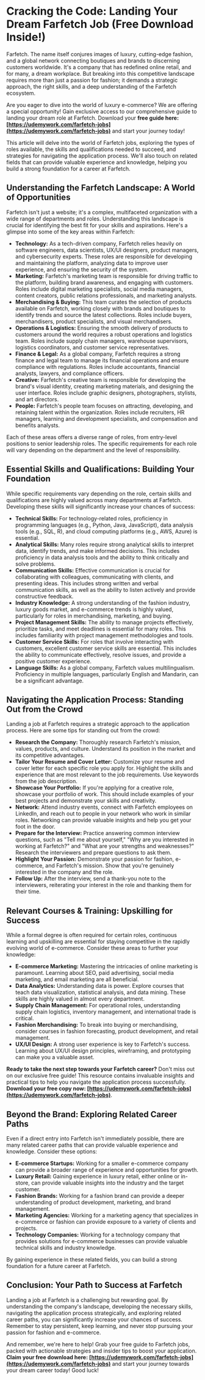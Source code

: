 # Cracking the Code: Landing Your Dream Farfetch Job (Free Download Inside!)

Farfetch. The name itself conjures images of luxury, cutting-edge fashion, and a global network connecting boutiques and brands to discerning customers worldwide. It's a company that has redefined online retail, and for many, a dream workplace. But breaking into this competitive landscape requires more than just a passion for fashion; it demands a strategic approach, the right skills, and a deep understanding of the Farfetch ecosystem.

Are you eager to dive into the world of luxury e-commerce? We are offering a special opportunity! Gain exclusive access to our comprehensive guide to landing your dream role at Farfetch. Download your **free guide here: [https://udemywork.com/farfetch-jobs](https://udemywork.com/farfetch-jobs)** and start your journey today!

This article will delve into the world of Farfetch jobs, exploring the types of roles available, the skills and qualifications needed to succeed, and strategies for navigating the application process. We'll also touch on related fields that can provide valuable experience and knowledge, helping you build a strong foundation for a career at Farfetch.

## Understanding the Farfetch Landscape: A World of Opportunities

Farfetch isn't just a website; it's a complex, multifaceted organization with a wide range of departments and roles. Understanding this landscape is crucial for identifying the best fit for your skills and aspirations. Here's a glimpse into some of the key areas within Farfetch:

*   **Technology:** As a tech-driven company, Farfetch relies heavily on software engineers, data scientists, UX/UI designers, product managers, and cybersecurity experts. These roles are responsible for developing and maintaining the platform, analyzing data to improve user experience, and ensuring the security of the system.
*   **Marketing:** Farfetch's marketing team is responsible for driving traffic to the platform, building brand awareness, and engaging with customers. Roles include digital marketing specialists, social media managers, content creators, public relations professionals, and marketing analysts.
*   **Merchandising & Buying:** This team curates the selection of products available on Farfetch, working closely with brands and boutiques to identify trends and source the latest collections. Roles include buyers, merchandisers, product specialists, and visual merchandisers.
*   **Operations & Logistics:** Ensuring the smooth delivery of products to customers around the world requires a robust operations and logistics team. Roles include supply chain managers, warehouse supervisors, logistics coordinators, and customer service representatives.
*   **Finance & Legal:** As a global company, Farfetch requires a strong finance and legal team to manage its financial operations and ensure compliance with regulations. Roles include accountants, financial analysts, lawyers, and compliance officers.
*   **Creative:** Farfetch's creative team is responsible for developing the brand's visual identity, creating marketing materials, and designing the user interface. Roles include graphic designers, photographers, stylists, and art directors.
*   **People:** Farfetch's people team focuses on attracting, developing, and retaining talent within the organization. Roles include recruiters, HR managers, learning and development specialists, and compensation and benefits analysts.

Each of these areas offers a diverse range of roles, from entry-level positions to senior leadership roles. The specific requirements for each role will vary depending on the department and the level of responsibility.

## Essential Skills and Qualifications: Building Your Foundation

While specific requirements vary depending on the role, certain skills and qualifications are highly valued across many departments at Farfetch. Developing these skills will significantly increase your chances of success:

*   **Technical Skills:** For technology-related roles, proficiency in programming languages (e.g., Python, Java, JavaScript), data analysis tools (e.g., SQL, R), and cloud computing platforms (e.g., AWS, Azure) is essential.
*   **Analytical Skills:** Many roles require strong analytical skills to interpret data, identify trends, and make informed decisions. This includes proficiency in data analysis tools and the ability to think critically and solve problems.
*   **Communication Skills:** Effective communication is crucial for collaborating with colleagues, communicating with clients, and presenting ideas. This includes strong written and verbal communication skills, as well as the ability to listen actively and provide constructive feedback.
*   **Industry Knowledge:** A strong understanding of the fashion industry, luxury goods market, and e-commerce trends is highly valued, particularly for roles in merchandising, marketing, and buying.
*   **Project Management Skills:** The ability to manage projects effectively, prioritize tasks, and meet deadlines is essential for many roles. This includes familiarity with project management methodologies and tools.
*   **Customer Service Skills:** For roles that involve interacting with customers, excellent customer service skills are essential. This includes the ability to communicate effectively, resolve issues, and provide a positive customer experience.
*   **Language Skills:** As a global company, Farfetch values multilingualism. Proficiency in multiple languages, particularly English and Mandarin, can be a significant advantage.

## Navigating the Application Process: Standing Out from the Crowd

Landing a job at Farfetch requires a strategic approach to the application process. Here are some tips for standing out from the crowd:

*   **Research the Company:** Thoroughly research Farfetch's mission, values, products, and culture. Understand its position in the market and its competitive advantages.
*   **Tailor Your Resume and Cover Letter:** Customize your resume and cover letter for each specific role you apply for. Highlight the skills and experience that are most relevant to the job requirements. Use keywords from the job description.
*   **Showcase Your Portfolio:** If you're applying for a creative role, showcase your portfolio of work. This should include examples of your best projects and demonstrate your skills and creativity.
*   **Network:** Attend industry events, connect with Farfetch employees on LinkedIn, and reach out to people in your network who work in similar roles. Networking can provide valuable insights and help you get your foot in the door.
*   **Prepare for the Interview:** Practice answering common interview questions, such as "Tell me about yourself," "Why are you interested in working at Farfetch?" and "What are your strengths and weaknesses?" Research the interviewers and prepare questions to ask them.
*   **Highlight Your Passion:** Demonstrate your passion for fashion, e-commerce, and Farfetch's mission. Show that you're genuinely interested in the company and the role.
*   **Follow Up:** After the interview, send a thank-you note to the interviewers, reiterating your interest in the role and thanking them for their time.

## Relevant Courses & Training: Upskilling for Success

While a formal degree is often required for certain roles, continuous learning and upskilling are essential for staying competitive in the rapidly evolving world of e-commerce. Consider these areas to further your knowledge:

*   **E-commerce Marketing:** Mastering the intricacies of online marketing is paramount. Learning about SEO, paid advertising, social media marketing, and email marketing are all beneficial.
*   **Data Analytics:** Understanding data is power. Explore courses that teach data visualization, statistical analysis, and data mining. These skills are highly valued in almost every department.
*   **Supply Chain Management:** For operational roles, understanding supply chain logistics, inventory management, and international trade is critical.
*   **Fashion Merchandising:** To break into buying or merchandising, consider courses in fashion forecasting, product development, and retail management.
*   **UX/UI Design:** A strong user experience is key to Farfetch's success. Learning about UX/UI design principles, wireframing, and prototyping can make you a valuable asset.

**Ready to take the next step towards your Farfetch career?** Don't miss out on our exclusive free guide! This resource contains invaluable insights and practical tips to help you navigate the application process successfully. **Download your free copy now: [https://udemywork.com/farfetch-jobs](https://udemywork.com/farfetch-jobs)**.

## Beyond the Brand: Exploring Related Career Paths

Even if a direct entry into Farfetch isn't immediately possible, there are many related career paths that can provide valuable experience and knowledge. Consider these options:

*   **E-commerce Startups:** Working for a smaller e-commerce company can provide a broader range of experience and opportunities for growth.
*   **Luxury Retail:** Gaining experience in luxury retail, either online or in-store, can provide valuable insights into the industry and the target customer.
*   **Fashion Brands:** Working for a fashion brand can provide a deeper understanding of product development, marketing, and brand management.
*   **Marketing Agencies:** Working for a marketing agency that specializes in e-commerce or fashion can provide exposure to a variety of clients and projects.
*   **Technology Companies:** Working for a technology company that provides solutions for e-commerce businesses can provide valuable technical skills and industry knowledge.

By gaining experience in these related fields, you can build a strong foundation for a future career at Farfetch.

## Conclusion: Your Path to Success at Farfetch

Landing a job at Farfetch is a challenging but rewarding goal. By understanding the company's landscape, developing the necessary skills, navigating the application process strategically, and exploring related career paths, you can significantly increase your chances of success. Remember to stay persistent, keep learning, and never stop pursuing your passion for fashion and e-commerce.

And remember, we're here to help! Grab your free guide to Farfetch jobs, packed with actionable strategies and insider tips to boost your application. **Claim your free download here: [https://udemywork.com/farfetch-jobs](https://udemywork.com/farfetch-jobs)** and start your journey towards your dream career today! Good luck!

